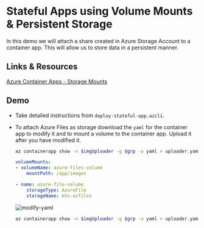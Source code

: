 # Stateful Apps using Volume Mounts & Persistent Storage

In this demo we will attach a share created in Azure Storage Account to a container app. This will allow us to store data in a persistent manner. 

## Links & Resources

[Azure Container Apps - Storage Mounts](https://learn.microsoft.com/en-us/azure/container-apps/storage-mounts?pivots=azure-cli)

## Demo

- Take detailed instructions from `deploy-stateful-app.azcli`.

- To attach Azure Files as storage download the `yaml` for the container app to modify it and to mount a volume to the container app. Upload it after you have modified it.

    ```bash
    az containerapp show -n $imgUploader -g $grp -o yaml > uploader.yaml
    ```

    ```yaml
    volumeMounts:
    - volumeName: azure-files-volume
        mountPath: /app/images
    ```

    ```yaml
    - name: azure-file-volume
        storageType: AzureFile
        storageName: mtn-azfiles
    ```

    ![modify-yaml](_images/modify-yaml.png)

    ```bash
    az containerapp show -n $imgUploader -g $grp -o yaml > uploader.yaml
    ```